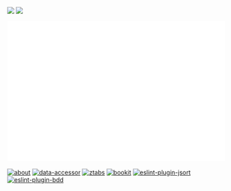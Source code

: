 <img src="https://github-readme-stats.vercel.app/api?username=nate-wilkins&show_icons=true&hide_border=true&count_private=true&include_all_commits=true&theme=dark&bg_color=0d1117" /> <img src="https://github-readme-stats.vercel.app/api/top-langs/?username=nate-wilkins&show_icons=true&hide_border=true&layout=compact&langs_count=8&theme=dark&bg_color=0d1117"/>

![Metrics](https://github.com/Nate-Wilkins/Nate-Wilkins/blob/main/github-metrics.svg)

[![about](https://github-readme-stats.vercel.app/api/pin/?username=nate-wilkins&repo=about&theme=transparent)](https://github.com/nate-wilkins/about)
[![data-accessor](https://github-readme-stats.vercel.app/api/pin/?username=nate-wilkins&repo=data-accessor&theme=transparent)](https://github.com/nate-wilkins/data-accessor)
[![ztabs](https://github-readme-stats.vercel.app/api/pin/?username=nate-wilkins&repo=ztabs&theme=transparent)](https://github.com/nate-wilkins/ztabs)
[![bookit](https://github-readme-stats.vercel.app/api/pin/?username=nate-wilkins&repo=bookit&theme=transparent)](https://github.com/nate-wilkins/bookit)
[![eslint-plugin-jsort](https://github-readme-stats.vercel.app/api/pin/?username=nate-wilkins&repo=eslint-plugin-jsort&theme=transparent)](https://github.com/nate-wilkins/eslint-plugin-jsort)
[![eslint-plugin-bdd](https://github-readme-stats.vercel.app/api/pin/?username=nate-wilkins&repo=eslint-plugin-bdd&theme=transparent)](https://github.com/nate-wilkins/eslint-plugin-bdd)
